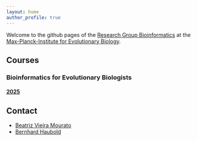 ```yaml
---
layout: home
author_profile: true
---
```



Welcome to the github pages of the [Research Group
Bioinformatics](https://www.evolbio.mpg.de/5814/group_bioinformatics)
at the [Max-Planck-Institute for Evolutionary
Biology](https://www.evolbio.mpg.de/).

## Courses
### Bioinformatics for Evolutionary Biologists
#### [2025](beb/2025/beb.md)

## Contact
- [Beatriz Vieira Mourato](https://beatrizvm.github.io/)
- [Bernhard Haubold](https://www.evolbio.mpg.de/mitarbeiter/12020)

